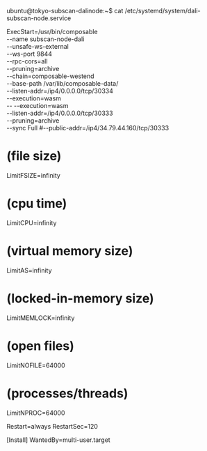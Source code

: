 ubuntu@tokyo-subscan-dalinode:~$ cat /etc/systemd/system/dali-subscan-node.service

ExecStart=/usr/bin/composable \
--name subscan-node-dali \
--unsafe-ws-external \
--ws-port 9844 \
--rpc-cors=all \
--pruning=archive \
--chain=composable-westend \
--base-path /var/lib/composable-data/ \
--listen-addr=/ip4/0.0.0.0/tcp/30334 \
--execution=wasm \
-- --execution=wasm \
--listen-addr=/ip4/0.0.0.0/tcp/30333 \
--pruning=archive \
--sync Full
#--public-addr=/ip4/34.79.44.160/tcp/30333

# (file size)
LimitFSIZE=infinity
# (cpu time)
LimitCPU=infinity
# (virtual memory size)
LimitAS=infinity
# (locked-in-memory size)
LimitMEMLOCK=infinity
# (open files)
LimitNOFILE=64000
# (processes/threads)
LimitNPROC=64000

Restart=always
RestartSec=120

[Install]
WantedBy=multi-user.target
